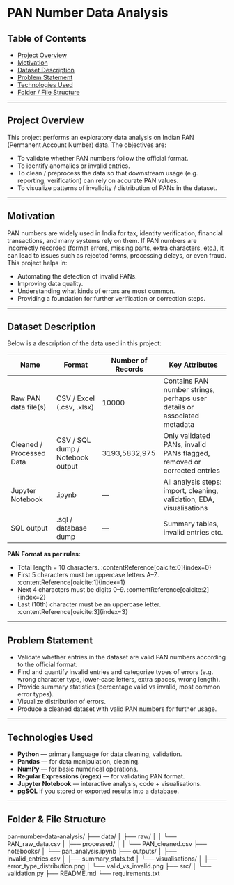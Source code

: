 # PAN Number Data Analysis

## Table of Contents

- [Project Overview](#project-overview)  
- [Motivation](#motivation)  
- [Dataset Description](#dataset-description)  
- [Problem Statement](#problem-statement)  
- [Technologies Used](#technologies-used)  
- [Folder / File Structure](#folder--file-structure)  


---

## Project Overview

This project performs an exploratory data analysis on Indian PAN (Permanent Account Number) data. The objectives are:

- To validate whether PAN numbers follow the official format.  
- To identify anomalies or invalid entries.  
- To clean / preprocess the data so that downstream usage (e.g. reporting, verification) can rely on accurate PAN values.  
- To visualize patterns of invalidity / distribution of PANs in the dataset.

---

## Motivation

PAN numbers are widely used in India for tax, identity verification, financial transactions, and many systems rely on them. If PAN numbers are incorrectly recorded (format errors, missing parts, extra characters, etc.), it can lead to issues such as rejected forms, processing delays, or even fraud. This project helps in:

- Automating the detection of invalid PANs.  
- Improving data quality.  
- Understanding what kinds of errors are most common.  
- Providing a foundation for further verification or correction steps.

---

## Dataset Description

Below is a description of the data used in this project:

| Name | Format | Number of Records | Key Attributes |
|------|--------|--------------------|------------------|
| Raw PAN data file(s) | CSV / Excel (.csv, .xlsx) | 10000 | Contains PAN number strings, perhaps user details or associated metadata |
| Cleaned / Processed Data | CSV / SQL dump / Notebook output | 3193,5832,975 | Only validated PANs, invalid PANs flagged, removed or corrected entries |
| Jupyter Notebook | .ipynb | — | All analysis steps: import, cleaning, validation, EDA, visualisations |
| SQL output | .sql / database dump | — | Summary tables, invalid entries etc. |

**PAN Format as per rules:**

- Total length = 10 characters. :contentReference[oaicite:0]{index=0}  
- First 5 characters must be uppercase letters A–Z. :contentReference[oaicite:1]{index=1}  
- Next 4 characters must be digits 0–9. :contentReference[oaicite:2]{index=2}  
- Last (10th) character must be an uppercase letter. :contentReference[oaicite:3]{index=3}  

---

## Problem Statement

- Validate whether entries in the dataset are valid PAN numbers according to the official format.  
- Find and quantify invalid entries and categorize types of errors (e.g. wrong character type, lower‐case letters, extra spaces, wrong length).  
- Provide summary statistics (percentage valid vs invalid, most common error types).  
- Visualize distribution of errors.  
- Produce a cleaned dataset with valid PAN numbers for further usage.

---

## Technologies Used

- **Python** — primary language for data cleaning, validation.  
- **Pandas** — for data manipulation, cleaning.  
- **NumPy** — for basic numerical operations.  
- **Regular Expressions (regex)** — for validating PAN format.  
- **Jupyter Notebook** — interactive analysis, code + visualisations.  
- **pgSQL** if you stored or exported results into a database.  

---

## Folder & File Structure

pan‑number‑data‑analysis/
├── data/
│ ├── raw/
│ │ └── PAN_raw_data.csv
│ ├── processed/
│ │ └── PAN_cleaned.csv
├── notebooks/
│ └── pan_analysis.ipynb
├── outputs/
│ ├── invalid_entries.csv
│ ├── summary_stats.txt
│ └── visualisations/
│ ├── error_type_distribution.png
│ └── valid_vs_invalid.png
├── src/
│ └── validation.py
├── README.md
└── requirements.txt



